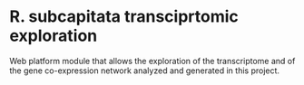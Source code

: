 # R. subcapitata transciprtomic exploration
Web platform module that allows the exploration of the transcriptome and of the gene co-expression network analyzed and generated in this project. 
